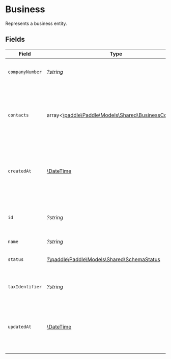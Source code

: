 # Business

Represents a business entity.


## Fields

| Field                                                                                           | Type                                                                                            | Required                                                                                        | Description                                                                                     | Example                                                                                         |
| ----------------------------------------------------------------------------------------------- | ----------------------------------------------------------------------------------------------- | ----------------------------------------------------------------------------------------------- | ----------------------------------------------------------------------------------------------- | ----------------------------------------------------------------------------------------------- |
| `companyNumber`                                                                                 | *?string*                                                                                       | :heavy_minus_sign:                                                                              | Company number for this business.                                                               | 123456789                                                                                       |
| `contacts`                                                                                      | array<[\paddle\Paddle\Models\Shared\BusinessContacts](../../Models/Shared/BusinessContacts.md)> | :heavy_minus_sign:                                                                              | List of contacts related to this business, typically used for sending invoices.                 |                                                                                                 |
| `createdAt`                                                                                     | [\DateTime](https://www.php.net/manual/en/class.datetime.php)                                   | :heavy_minus_sign:                                                                              | RFC 3339 datetime string of when this entity was created. Set automatically by Paddle.          | 2024-10-12T07:20:50.52Z                                                                         |
| `id`                                                                                            | *?string*                                                                                       | :heavy_minus_sign:                                                                              | Unique Paddle ID for this business entity, prefixed with `biz_`.                                | biz_01grrebrzaee2qj2fqqhmcyzaj                                                                  |
| `name`                                                                                          | *?string*                                                                                       | :heavy_minus_sign:                                                                              | Full name.                                                                                      |                                                                                                 |
| `status`                                                                                        | [?\paddle\Paddle\Models\Shared\SchemaStatus](../../Models/Shared/SchemaStatus.md)               | :heavy_minus_sign:                                                                              | Whether this entity can be used in Paddle.                                                      |                                                                                                 |
| `taxIdentifier`                                                                                 | *?string*                                                                                       | :heavy_minus_sign:                                                                              | Tax or VAT Number for this business.                                                            | AB0123456789                                                                                    |
| `updatedAt`                                                                                     | [\DateTime](https://www.php.net/manual/en/class.datetime.php)                                   | :heavy_minus_sign:                                                                              | RFC 3339 datetime string of when this entity was updated. Set automatically by Paddle.          | 2024-10-13T07:20:50.52Z                                                                         |